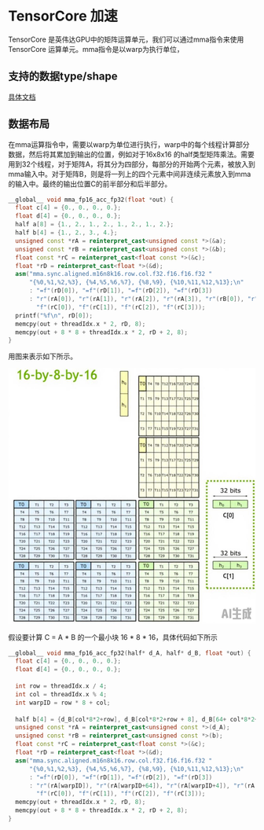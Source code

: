 # TensorCore 加速

TensorCore 是英伟达GPU中的矩阵运算单元，我们可以通过mma指令来使用TensorCore 运算单元。mma指令是以warp为执行单位，

## 支持的数据type/shape


[具体文档](https://docs.nvidia.com/cuda/parallel-thread-execution/index.html?highlight=mma%2520sync%2520aligned%2520m8n8k4#warp-level-matrix-shape)



## 数据布局

在mma运算指令中，需要以warp为单位进行执行，warp中的每个线程计算部分数据，然后将其累加到输出的位置，例如对于16x8x16 的half类型矩阵乘法。需要用到32个线程，对于矩阵A，将其分为四部分，每部分的开始两个元素，被放入到mma输入中。对于矩阵B，则是将一列上的四个元素中间非连续元素放入到mma的输入中。最终的输出位置C的前半部分和后半部分。

```cpp
__global__ void mma_fp16_acc_fp32(float *out) {
  float c[4] = {0., 0., 0., 0.};
  float d[4] = {0., 0., 0., 0.};
  half a[8] = {1., 2., 1., 2., 1., 2., 1., 2.};
  half b[4] = {1., 2., 3., 4.};
  unsigned const *rA = reinterpret_cast<unsigned const *>(&a);
  unsigned const *rB = reinterpret_cast<unsigned const *>(&b);
  float const *rC = reinterpret_cast<float const *>(&c);
  float *rD = reinterpret_cast<float *>(&d);
  asm("mma.sync.aligned.m16n8k16.row.col.f32.f16.f16.f32 "
      "{%0,%1,%2,%3}, {%4,%5,%6,%7}, {%8,%9}, {%10,%11,%12,%13};\n"
      : "=f"(rD[0]), "=f"(rD[1]), "=f"(rD[2]), "=f"(rD[3])
      : "r"(rA[0]), "r"(rA[1]), "r"(rA[2]), "r"(rA[3]), "r"(rB[0]), "r"(rB[1]),
        "f"(rC[0]), "f"(rC[1]), "f"(rC[2]), "f"(rC[3]));
  printf("%f\n", rD[0]);
  memcpy(out + threadIdx.x * 2, rD, 8);
  memcpy(out + 8 * 8 + threadIdx.x * 2, rD + 2, 8);
}
```

用图来表示如下所示。

![alt text](image.png)


假设要计算 C = A * B 的一个最小块 16 * 8 * 16，具体代码如下所示

```cpp
__global__ void mma_fp16_acc_fp32(half* d_A, half* d_B, float *out) {
  float c[4] = {0., 0., 0., 0.};
  float d[4] = {0., 0., 0., 0.};

  int row = threadIdx.x / 4;
  int col = threadIdx.x % 4;
  int warpID = row * 8 + col;

  half b[4] = {d_B[col*8*2+row], d_B[col*8*2+row + 8], d_B[64+ col*8*2+row], d_B[64+ col*8*2+row+ 8]};
  unsigned const *rA = reinterpret_cast<unsigned const *>(d_A);
  unsigned const *rB = reinterpret_cast<unsigned const *>(b);
  float const *rC = reinterpret_cast<float const *>(&c);
  float *rD = reinterpret_cast<float *>(&d);
  asm("mma.sync.aligned.m16n8k16.row.col.f32.f16.f16.f32 "
      "{%0,%1,%2,%3}, {%4,%5,%6,%7}, {%8,%9}, {%10,%11,%12,%13};\n"
      : "=f"(rD[0]), "=f"(rD[1]), "=f"(rD[2]), "=f"(rD[3])
      : "r"(rA[warpID]), "r"(rA[warpID+64]), "r"(rA[warpID+4]), "r"(rA[warpID+68]), "r"(rB[0]), "r"(rB[1]),
        "f"(rC[0]), "f"(rC[1]), "f"(rC[2]), "f"(rC[3]));
  memcpy(out + threadIdx.x * 2, rD, 8);
  memcpy(out + 8 * 8 + threadIdx.x * 2, rD + 2, 8);
}

```